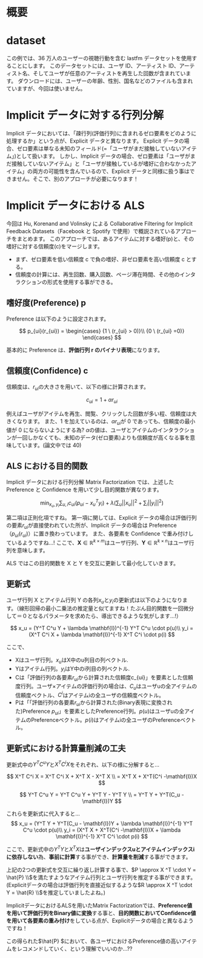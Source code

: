 <!-- タイトル:Implicitデータを用いたALS -->

# 概要

# dataset

この例では、36 万人のユーザーの視聴行動を含む lastfm データセットを使用することにします。
このデータセットには、ユーザ ID、アーティスト ID、アーティスト名、そしてユーザが任意のアーティストを再生した回数が含まれています。
ダウンロードには、ユーザーの年齢、性別、国名などのファイルも含まれていますが、今回は使いません。

# Implicit データに対する行列分解

Implicit データにおいては、「疎行列(評価行列)に含まれるゼロ要素をどのように処理するか」という点が、Explicit データと異なります。
Explicit データの場合、ゼロ要素は単なる未知のフィールド(=「ユーザがまだ接触していないアイテム」)として扱います。
しかし、Implicit データの場合、ゼロ要素は「ユーザがまだ接触していないアイテム」と「ユーザが接触しているが嗜好に合わなかったアイテム」の両方の可能性を含んでいるので、Explicit データと同様に扱う事はできません。そこで、別のアプローチが必要になります！

# Implicit データにおける ALS

今回は Hu, Korenand and Volinsky による Collaborative Filtering for Implicit Feedback Datasets（Facebook と Spotify で使用）で概説されているアプローチをまとめます。
このアプローチでは、あるアイテムに対する嗜好(p)と、その嗜好に対する信頼度(c)をマージします。

- まず、ゼロ要素を低い信頼度 c で負の嗜好、非ゼロ要素を高い信頼度 c とする。
- 信頼度の計算には、再生回数、購入回数、ページ滞在時間、その他のインタラクションの形式を使用する事ができる。

## 嗜好度(Preference) p

Preference は以下のように設定されます。

$$
p_{ui}(r_{ui}) =
    \begin{cases}
        {1 \ (r_{ui} > 0)}\\
        {0 \ (r_{ui} =0)}
    \end{cases}
$$

基本的に Preference は、**評価行列 r のバイナリ表現**になります。

## 信頼度(Confidence) c

信頼度は、$r_{ui}$の大きさを用いて、以下の様に計算されます。

$$
c_{ui} = 1 + \alpha r_{ui}
$$

例えばユーザがアイテムを再生、閲覧、クリックした回数が多い程、信頼度は大きくなります。
また、1 を加えているのは、$\alpha r_{ui}$が 0 であっても、信頼度の最小値が 0 にならないようにする為?
$\alpha$の値は、ユーザとアイテムのインタラクションが一回しかなくても、未知のデータ(ゼロ要素)よりも信頼度が高くなる事を意味しています。(論文中では 40)

## ALS における目的関数

Implicit データにおける行列分解 Matrix Factorization では、上述した Preference と Confidence を用いて少し目的関数が異なります。

$$
\min_{x_u, y_i} \sum_{u, i} c_{ui}(p_{ui} - x_u^T y_i) + \lambda (\sum_u ||x_u||^2 + \sum_i ||y_i||^2)
$$

第二項は正則化項ですね。
第一項に関しては、Explicit データの場合は評価行列の要素$r_{ui}$が直接使われていた所が、Implicit データの場合は Preference（$p_{ui}(r_{ui})$）に置き換わっています。
また、各要素を Confidence で重み付けしているようですね...!
ここで、$\mathbf{X} \in \mathbb{R} ^{k \times m}$はユーザ行列、$\mathbf{Y} \in \mathbb{R} ^{k \times n}$はユーザ行列を意味します。

ALS ではこの目的関数を X と Y を交互に更新して最小化していきます。

## 更新式

ユーザ行列 X とアイテム行列 Y の各列$x_u$と$y_i$の更新式は以下のようになります。（線形回帰の最小二乗法の推定量と似てますね！たぶん目的関数を一回微分して＝０となるパラメータを求めたら、導出できるような気がします...!）

$$
x_u = (Y^T C^u Y + \lambda \mathbf{I})^{-1} Y^T C^u \cdot p(u)\\
y_i = (X^T C^i X + \lambda \mathbf{I})^{-1} X^T C^i \cdot p(i)
$$

ここで、
- Xはユーザ行列。$x_u$はX中のu列目の列ベクトル.
- Yはアイテム行列。$y_i$はY中のi列目の列ベクトル.
- Cは「評価行列の各要素$r_{ui}$から計算された信頼度c_{ui}」を要素とした信頼度行列。ユーザ×アイテムの評価行列の場合は、$C_u$はユーザuの全アイテムの信頼度ベクトル、$C^i$はアイテムiの全ユーザの信頼度ベクトル。
- Pは「「評価行列の各要素$r_{ui}$から計算された(Binary表現に変換された)Preference $p_{ui}$」を要素としたPreference行列。$p(u)$はユーザuの全アイテムのPreferenceベクトル。$p(i)$はアイテムiの全ユーザのPreferenceベクトル。

## 更新式における計算量削減の工夫
更新式中の$Y^T C^u Y$と$X^T C^i X$をそれぞれ、以下の様に分解すると...

$$
X^T C^i X = X^T C^i X + X^T X - X^T X \\ = X^T  X + X^T(C^i -\mathbf{I})X
$$

$$
Y^T C^u Y = Y^T C^u Y + Y^T Y - Y^T Y \\
= Y^T Y + Y^T(C_u - \mathbf{I})Y
$$

これらを更新式に代入すると...
$$
x_u = (Y^T Y + Y^T(C_u - \mathbf{I})Y + \lambda \mathbf{I})^{-1} Y^T C^u \cdot p(u)\\
y_i = (X^T  X + X^T(C^i -\mathbf{I})X + \lambda \mathbf{I})^{-1} X^T C^i \cdot p(i)
$$

ここで、更新式中の$Y^T Y$と$X^T X$は**ユーザインデックスuとアイテムインデックスiに依存しない**為、**事前に計算**する事ができ、**計算量を削減**する事ができます。

上記の2つの更新式を交互に繰り返し計算する事で、$P \approx X ^T \cdot Y = \hat{P} \\$を満たすようなアイテム行列とユーザ行列を推定する事ができます。
(Explicitデータの場合は評価行列を直接近似するような$R \approx X ^T \cdot Y = \hat{R} \\$を推定していましたよね。)

ImplicitデータにおけるALSを用いたMatrix Factorizationでは、**Preference値を用いて評価行列をBinary値に変換**する事と、**目的関数においてConfidence値を用いて各要素の重み付け**をしている点が、Explicitデータの場合と異なるようですね！

この得られた$\hat{P} $において、各ユーザにおけるPreference値の高いアイテムをレコメンドしていく、という理解でいいのか...??
